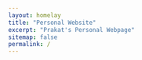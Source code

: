 ```yaml
---
layout: homelay
title: "Personal Website"
excerpt: "Prakat's Personal Webpage"
sitemap: false
permalink: /
---
```

